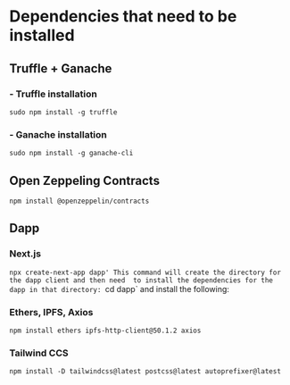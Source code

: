 # Dependencies that need to be installed
## Truffle + Ganache
### - Truffle installation
`sudo npm install -g truffle`
### - Ganache installation
`sudo npm install -g ganache-cli`
## Open Zeppeling Contracts
`npm install @openzeppelin/contracts`

## Dapp

### Next.js
`npx create-next-app dapp'
This command will create the directory for the dapp client and then need 
to install the dependencies for the dapp in that directory:
`cd dapp` and install the following:

### Ethers, IPFS, Axios
`npm install ethers ipfs-http-client@50.1.2 axios`
### Tailwind CCS
`npm install -D tailwindcss@latest postcss@latest autoprefixer@latest`
